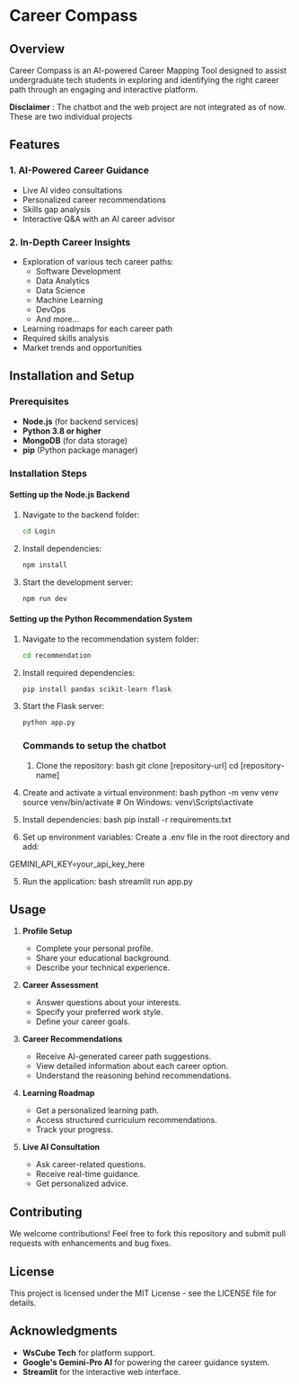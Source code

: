 # Career Compass

## Overview
Career Compass is an AI-powered Career Mapping Tool designed to assist undergraduate tech students in exploring and identifying the right career path through an engaging and interactive platform.

**Disclaimer** : The chatbot and the web project are not integrated as of now. These are two individual projects

## Features
### 1. AI-Powered Career Guidance
- Live AI video consultations
- Personalized career recommendations
- Skills gap analysis
- Interactive Q&A with an AI career advisor

### 2. In-Depth Career Insights
- Exploration of various tech career paths:
  - Software Development
  - Data Analytics
  - Data Science
  - Machine Learning
  - DevOps
  - And more...
- Learning roadmaps for each career path
- Required skills analysis
- Market trends and opportunities

## Installation and Setup

### Prerequisites
- **Node.js** (for backend services)
- **Python 3.8 or higher**
- **MongoDB** (for data storage)
- **pip** (Python package manager)

### Installation Steps
#### Setting up the Node.js Backend
1. Navigate to the backend folder:
   ```bash
   cd Login
   ```
2. Install dependencies:
   ```bash
   npm install
   ```
3. Start the development server:
   ```bash
   npm run dev
   ```

#### Setting up the Python Recommendation System
1. Navigate to the recommendation system folder:
   ```bash
   cd recommendation
   ```
2. Install required dependencies:
   ```bash
   pip install pandas scikit-learn flask
   ```
3. Start the Flask server:
   ```bash
   python app.py
   ```

   ### Commands to setup the chatbot

   1. Clone the repository:
bash
git clone [repository-url]
cd [repository-name]


2. Create and activate a virtual environment:
bash
python -m venv venv
source venv/bin/activate  # On Windows: venv\Scripts\activate


3. Install dependencies:
bash
pip install -r requirements.txt


4. Set up environment variables:
Create a .env file in the root directory and add:

GEMINI_API_KEY=your_api_key_here


5. Run the application:
bash
streamlit run app.py




## Usage
1. **Profile Setup**
   - Complete your personal profile.
   - Share your educational background.
   - Describe your technical experience.

2. **Career Assessment**
   - Answer questions about your interests.
   - Specify your preferred work style.
   - Define your career goals.

3. **Career Recommendations**
   - Receive AI-generated career path suggestions.
   - View detailed information about each career option.
   - Understand the reasoning behind recommendations.

4. **Learning Roadmap**
   - Get a personalized learning path.
   - Access structured curriculum recommendations.
   - Track your progress.

5. **Live AI Consultation**
   - Ask career-related questions.
   - Receive real-time guidance.
   - Get personalized advice.

## Contributing
We welcome contributions! Feel free to fork this repository and submit pull requests with enhancements and bug fixes.

## License
This project is licensed under the MIT License - see the LICENSE file for details.

## Acknowledgments
- **WsCube Tech** for platform support.
- **Google's Gemini-Pro AI** for powering the career guidance system.
- **Streamlit** for the interactive web interface.
